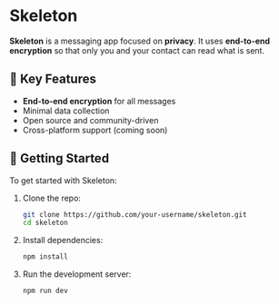 # Skeleton
**Skeleton** is a messaging app focused on **privacy**. It uses **end-to-end encryption** so that only you and your contact can read what is sent.

## 🔐 Key Features

- **End-to-end encryption** for all messages
- Minimal data collection
- Open source and community-driven
- Cross-platform support (coming soon)

## 🚀 Getting Started

To get started with Skeleton:

1. Clone the repo:
   ```bash
   git clone https://github.com/your-username/skeleton.git
   cd skeleton

2. Install dependencies:
   ```bash
   npm install

3. Run the development server:
   ```bash
   npm run dev
